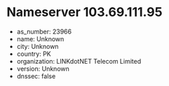 # Nameserver 103.69.111.95

* as_number: 23966
* name: Unknown
* city: Unknown
* country: PK
* organization: LINKdotNET Telecom Limited
* version: Unknown
* dnssec: false
